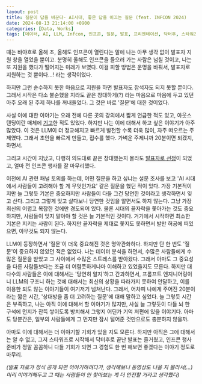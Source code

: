 ```yaml
---
layout: post
title: 질문이 답을 바꾼다- AI시대, 좋은 답을 이끄는 질문 (feat. INFCON 2024)
date: 2024-08-13 21:14:00 +0900
categories: [Data, Works]
tags: [데이터, AI, LLM, Infcon, 인프콘, 질문, 발표, 프리젠테이션, 닥터후, 스타워즈]
---
```


때는 바야흐로 올해 초, 올해도 인프콘이 열린다는 말에 나는 아무 생각 없이 발표자 지원 창을 열었을 뿐이고. 분명히 올해도 인프콘을 들으러 가는 사람은 넘칠 것이고, 나는 또 지원을 했다가 떨어지는 미래가 보였다. 이걸 피할 방법은 운명을 바꿔서, 발표자로 지원하는 것 뿐이다...! 라는 생각이었다.

하지만 그런 순수하지 못한 마음으로 지원을 하면 발표자도 참석자도 되지 못할 뿐이다. 그래서 시작은 다소 불순했을 지라도 끝은 창대하게(?) 라는 마음으로 마음에 두고 있던 아주 오래 된 주제 하나를 꺼내들었다. 그 것은 바로 '질문'에 대한 것이었다.

사실 이에 대한 이야기는 오래 전에 다른 곳의 강의에서 짧게 언급한 적도 있고, 아웃스탠딩이란 매체에 [기고](https://outstanding.kr/aipe20230824)한 적도 있었다. 하지만 나는 이에 대해서 하고 싶은 이야기가 아주 많았다. 이 것은 LLM이 더 정교해지고 빠르게 발전할 수록 더욱 많이, 자주 떠오르는 주제였다. 그래서 초안을 빠르게 만들고, 접수를 했다. 가벼운 주제니까 20분이면 되겠지, 하면서.

그리고 시간이 지났고, 다행히 의도대로 끝은 창대했는지 몰라도 [발표자로 선정](https://www.inflearn.com/conf/infcon-2024/session-detail/861/)이 되었고, 얼마 전 인프콘 행사를 잘 마무리했다.


<object data="https://cojette.wordpress.com/wp-content/uploads/2024/08/ecb59ceca285ebb3b8-infcon2024_eab68ceca095ebafbc.pdf" width="1000" height="1000" type='application/pdf'></object>

이전에 AI 관련 패널 토의를 하는데, 어떤 질문을 하고 싶냐는 설문 조사를 보고 'AI 시대에서 사람들이 고려해야 할 게 무엇인가요' 같은 질문을 했던 적이 있다. 가장 기본적이지만 늘 그렇듯 기본은 중요하지만 사람들이 다들 그건 당연한 것이라고 생각하면서 잊고 산다. 그리고 그렇게 잊고 살다보니 당연한 것임을 알면서도 하지 않는다. 그냥 가장 최신의 어렵고 복잡한 것에만 경도되어 있다. 물론 시대의 끝자락을 쫓아가는 것도 중요하지만, 사람들이 잊지 말아야 할 것은 늘 기본적인 것이다. 거기에서 시작하면 최소한 기본은 지키는 사람이 된다. 하지만 끝자락을 제대로 쫓지도 못하면서 발만 허공에 떠있으면, 아무것도 되지 않는다.

LLM이 등장하면서 '질문'이 더욱 중요해진 것은 명약관화하다. 하지만 단 한 번도 '질문'이 중요하지 않았던 적은 없었다. 나는 데이터 분석을 하면서, 수많은 사람들에게 수많은 질문을 받았고 그 사이에서 수많은 스트레스를 받아왔다. 그래서 아마도 그 중요성을 다른 사람들보다는 조금 더 어렴풋하게나마 이해하고 있었을지도 모른다. 하지만 대다수의 사람들은 이에 대해서는 '당연히 알지'하고 간과하면서, 프롬프트 엔지니어링이니 LLM의 구조니 하는 것에 대해서는 최신의 상황을 따라가지 못하여 안달하고, 이를 이용한 되도 않는 이야기들이 여기저기 넘쳐난다. 그래서, 어차피 나에게 주어진 20분이라는 짧은 시간, '상대방을 좀 더 고려하는 질문'에 대해 말하고 싶었다. 늘 그렇듯 시간은 부족하고, 나는 아직 이에 대해서 할 이야기가 많지만, 사실 늘 그렇듯이 다들 뇌 한 구석에 먼지가 잔뜩 쌓이도록 방치해서 그렇지 어딘가 기억 저편에 있을 이야기다. 아마도 당분간은, 일부의 사람들에게 그 먼지만 잠시 털어준 것만으로도 충분하지 않을까.

아마도 이에 대해서는 더 이야기할 기회가 있을 지도 모른다. 하지만 아직은 그에 대해서는 알 수 없고, 그저 스타워즈로 시작해서 닥터후로 끝난 발표는 즐거웠고, 인프콘 행사 준비가 정말 꼼꼼하니 다들 기회가 되면 그 경험도 한 번 해보면 좋겠다는 이야기 정도로 마무리.

*(발표 자료가 정식 공개 되면 이야기하려다가, 생각해보니 동영상도 나올 지 몰라서(...) 미리 이야기해두고 그 때는 사람들이 안 찾아보는 게 더 안전할 거라고 생각했다)*
